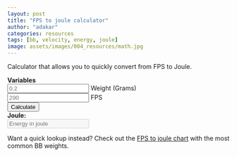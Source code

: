 ```yaml
---
layout: post
title: "FPS to joule calculator"
author: "adakar"
categories: resources
tags: [bb, velocity, energy, joule]
image: assets/images/004_resources/math.jpg
---
```


Calculator that allows you to quickly convert from FPS to Joule.


<script type = "text/javascript">
function calc() {
   var weight = document.getElementById("weight").value;
   var fps = document.getElementById("fps").value;
   console.log("fps");
   console.log(fps);

   console.log("weight");
   console.log(weight);

   var weight=parseFloat(weight);
   var fps=parseFloat(weight);
   var joule = 0.5*(weight / 1000)*(fps / .,2808399) ** 2;
   console.log("joule");
   console.log(joule);

   document.getElementById("total").value = parseFloat(joule).toFixed(2);
}
</script> 

<div>
   <b> Variables </b> <br>
   <input type = "text"
      placeholder = "0.2"
      id = "weight"> Weight (Grams)<br>
   <input type = "text"
      placeholder = "290"
      id = "fps"> FPS <br>
   <button type = "button"
      onclick = "javascript:calc();"> Calculate </button> <br>
   <b> Joule: </b> <br>
   <input type = "text"
      placeholder = "Energy in joule"
      id = "total"
      disabled />
   <br>
</div>


Want a quick lookup instead? Check out the [FPS to joule chart](https://airsoftnorge.com/fps-joule-chart/) with the most common BB weights. 